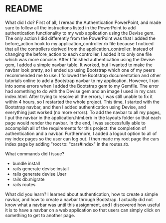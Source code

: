 # README
What did I do?
First of all, I reread the Authentication PowerPoint, and made sure to follow all the instructions listed in
the PowerPoint to add authentication functionality to my web application using the Devise gem. The only action I did 
differently from the PowerPoint was that I added the before_action hook to my application_controller.rb file because 
I noticed that all the controllers derived from the application_controller. Instead of changing the before_action to 
each controller, I added it to only one file which was more concise.
After I finished authentication using the Devise gem, I added a simple navbar table. It worked, but I wanted to make the
navbar look pretty, so I ended up using Bootstrap which one of my peers recommended me to use. I followed the
Bootstrap documentation and other tutorials online to add a Bootstrap navbar to my application. However, I ran into some 
errors when I added the Bootstrap gem to my Gemfile. The error had something to do with the Devise gem and an image I 
used in my cars index.html. 
After trying to resolve all the errors, I was still unable to fix it within 4 hours, so I restarted the whole project. This time, I started 
with the Bootstrap navbar, and then I added authentication using Devise, and everything just worked (no more errors). To add the navbar
to all my pages, I put the navbar in the application.html.erb in the layouts folder so that each page would render the navbar.
In the end, I was successfully able to accomplish all of the requirements for this project: the completion of authentication 
and a navbar.
Furthermore, I added a logout option to all of my index pages so the user can log out. I then made my root page the cars index 
page by adding "root to: "cars#index" in the routes.rb.

What commands did I issue? 
* bundle install
* rails generate devise:install
* rails generate devise User
* rails db:migrate
* rails routes 

What did you learn?
I learned about authentication, how to create a simple navbar, and how to create a navbar through Bootstrap. I actually did
not know what a navbar was until this assignment, and I discovered how useful it is to have a navbar on a web application so 
that users can simply click on something to get to another page.